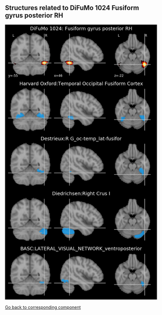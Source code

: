 


## Structures related to DiFuMo 1024 Fusiform gyrus posterior RH

![670](670.jpg "Structures related to DiFuMo 1024 Fusiform gyrus posterior RH")

[Go back to corresponding component](https://parietal-inria.github.io/DiFuMo/1024/html/670.html)